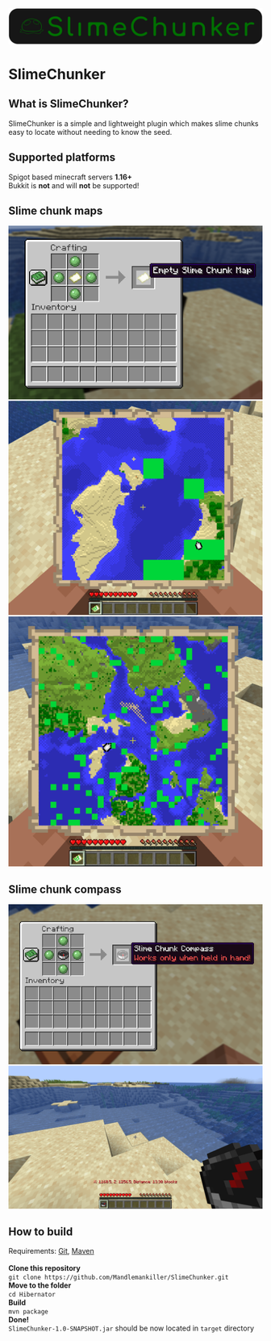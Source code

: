 ![image](https://raw.githubusercontent.com/Mandlemankiller/SlimeChunker/master/branding/banner_resized.png)

# SlimeChunker

## What is SlimeChunker?

SlimeChunker is a simple and lightweight plugin which makes slime chunks easy to locate without needing to know the
seed.

## Supported platforms

Spigot based minecraft servers **1.16+** <br>
Bukkit is **not** and will **not** be supported!

## Slime chunk maps

![image](https://raw.githubusercontent.com/Mandlemankiller/SlimeChunker/master/images/map_crafting.png)
![image](https://raw.githubusercontent.com/Mandlemankiller/SlimeChunker/master/images/map_closest.png)
![image](https://raw.githubusercontent.com/Mandlemankiller/SlimeChunker/master/images/map_far.png)

## Slime chunk compass

![image](https://raw.githubusercontent.com/Mandlemankiller/SlimeChunker/master/images/compass_crafting.png)
![image](https://raw.githubusercontent.com/Mandlemankiller/SlimeChunker/master/images/compass.png)

## How to build

Requirements: [Git](https://git-scm.com/), [Maven](https://maven.apache.org/) <br> <br>
**Clone this repository** <br>
```git clone https://github.com/Mandlemankiller/SlimeChunker.git``` <br>
**Move to the folder** <br>
```cd Hibernator``` <br>
**Build** <br>
```mvn package``` <br>
**Done!** <br>
`SlimeChunker-1.0-SNAPSHOT.jar` should be now located in `target` directory